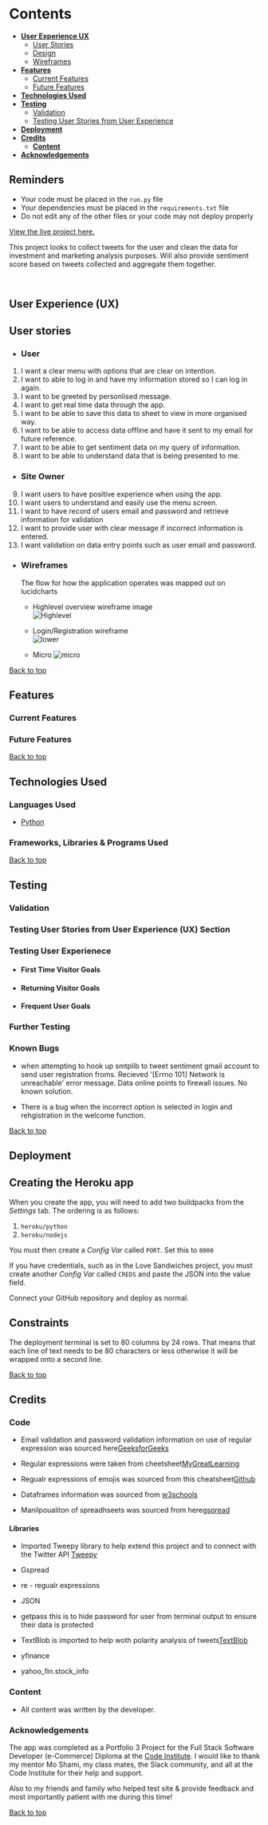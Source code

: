 # Contents
* [**User Experience UX**](<#user-experience-ux>)
    *  [User Stories](<#user-stories>)
    * [Design](<#design>)
    * [Wireframes](<#wireframes>)
* [**Features**](<#features>)
    * [Current Features](<#current-features>)
    * [Future Features](<#future-features>)
* [**Technologies Used**](<#technologies-used>)
* [**Testing**](<#testing>)
    * [Validation](<#validation>)
    * [Testing User Stories from User Experience](<#testing-user-experienece>)
* [**Deployment**](<#deployment>)
* [**Credits**](<#credits>)
    * [**Content**](<#content>)
*  [**Acknowledgements**](<#acknowledgements>)

## Reminders

* Your code must be placed in the `run.py` file
* Your dependencies must be placed in the `requirements.txt` file
* Do not edit any of the other files or your code may not deploy properly



[View the live project here.]()

This project looks to collect tweets for the user and clean the data for investment and marketing analysis purposes. Will also provide sentiment score based on tweets collected and aggregate them together.

<h2 align="center"><img src=></h2>

## User Experience (UX)

## User stories

-   ### User

1.    I want a clear menu with options that are clear on intention.
2.    I want to able to log in and have my information stored so I can log in again.
3.    I want to be greeted by personlised message.
4.    I want to get real time data through the app.
5.    I want to be able to save this data to sheet to view in more organised way.
6.    I want to be able to access data offline and have it sent to my email for future reference.
7.    I want to be able to get sentiment data on my query of information.
8.    I want to be able to understand data that is being presented to me.
    
-   ### Site Owner

9.    I want users to have positive experience when using the app.
10.    I want users to understand and easily use the menu screen.
11.    I want to have record of users email and password and retrieve information for validation
12.    I want to provide user with clear message if incorrect information is entered.
13.    I want validation on data entry points such as user email and password.

*   ### Wireframes

    The flow for how the application operates was mapped out on lucidcharts

    * Highlevel overview wireframe image  
     ![Highlevel](assets/images/sentiment%20data%20from%20twitter.jpeg)

    * Login/Registration wireframe  
    ![lower](assets/images/tweet_sentiment_login_registration.jpeg)  

    * Micro 
    ![micro](assets/images)

[Back to top](<#contents>)

## Features

### Current Features



### Future Features



[Back to top](<#contents>)

## Technologies Used

### Languages Used

-   [Python](https://en.wikipedia.org/wiki/Python_(programming_language))

### Frameworks, Libraries & Programs Used



[Back to top](<#contents>)

## Testing

### Validation



### Testing User Stories from User Experience (UX) Section

### Testing User Experienece

-   #### First Time Visitor Goals

-   #### Returning Visitor Goals

-   #### Frequent User Goals


### Further Testing


### Known Bugs

- when attempting to hook up smtplib to tweet sentiment gmail account to send user registration froms. Recieved '[Errno 101] Network is unreachable' error
  message. Data online points to firewall issues. No known solution.

- There is a bug when the incorrect option is selected in login and rehgistration in the welcome function.

[Back to top](<#contents>)

## Deployment

## Creating the Heroku app

When you create the app, you will need to add two buildpacks from the _Settings_ tab. The ordering is as follows:

1. `heroku/python`
2. `heroku/nodejs`

You must then create a _Config Var_ called `PORT`. Set this to `8000`

If you have credentials, such as in the Love Sandwiches project, you must create another _Config Var_ called `CREDS` and paste the JSON into the value field.

Connect your GitHub repository and deploy as normal.

## Constraints

The deployment terminal is set to 80 columns by 24 rows. That means that each line of text needs to be 80 characters or less otherwise it will be wrapped onto a second line.

[Back to top](<#contents>)

## Credits

### Code

- Email validation and password validation information on use of regular expression was sourced here[GeeksforGeeks](https://www.geeksforgeeks.org/password-validation-in-python/)

- Regular expressions were taken from cheetsheet[MyGreatLearning](https://www.mygreatlearning.com/blog/regular-expression-in-python/)

- Regualr expressions of emojis was sourced from this cheatsheet[Github](https://gist.github.com/Alex-Just/e86110836f3f93fe7932290526529cd1)

- Dataframes information was sourced from [w3schools](https://www.w3schools.com/python/pandas/pandas_dataframes.asp)

- Manilpoualiton of spreadhseets was sourced from here[gspread](https://docs.gspread.org/en/latest/user-guide.html)

#### Libraries

- Imported Tweepy library to help extend this project and to connect with the Twitter API [Tweepy](https://docs.tweepy.org/en/stable/)

- Gspread

- re - regualr expressions

- JSON

- getpass this is to hide password for user from terminal output to ensure their data is protected

- TextBlob is imported to help woth polarity analysis of tweets[TextBlob](https://textblob.readthedocs.io/en/dev/)

- yfinance 

- yahoo_fin.stock_info

### Content

-   All content was written by the developer.

### Acknowledgements

The app was completed as a Portfolio 3 Project for the Full Stack Software Developer (e-Commerce) Diploma at the [Code Institute](https://codeinstitute.net/). I would like to thank my mentor Mo Shami, my class mates, the Slack community, and all at the Code Institute for their help and support. 

Also to my friends and family who helped test site & provide feedback and most importantly patient with me during this time!

[Back to top](<#contents>)